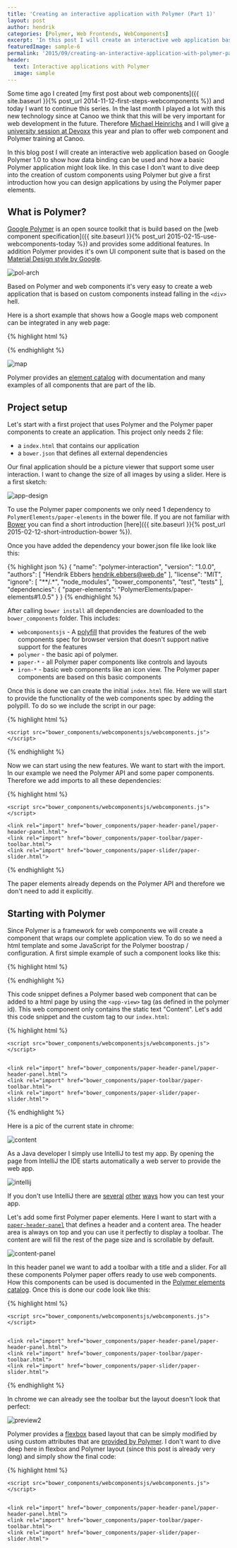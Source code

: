 ```yaml
---
title: 'Creating an interactive application with Polymer (Part 1)'
layout: post
author: hendrik
categories: [Polymer, Web Frontends, WebComponents]
excerpt: 'In this post I will create an interactive web application based on Polymer 1.0 to show how data binding can be used and how a basic app might look like.'
featuredImage: sample-6
permalink: '2015/09/creating-an-interactive-application-with-polymer-part-1/'
header:
  text: Interactive applications with Polymer
  image: sample
---
```

Some time ago I created [my first post about web components]({{ site.baseurl }}{% post_url 2014-11-12-first-steps-webcomponents %}) and today I want to continue this series. In the last month I played a lot with this new technology since at Canoo we think that this will be very important for web development in the future. Therefore [Michael Heinrichs](https://twitter.com/net0pyr) and I will give [a university session at Devoxx](http://cfp.devoxx.be/2015/talk/OVY-1576/Building_modern_web_UIs_with_Web_Components) this year and plan to offer web component and Polymer training at Canoo.

In this blog post I will create an interactive web application based on Google Polymer 1.0 to show how data binding can be used and how a basic Polymer application might look like. In this case I don't want to dive deep into the creation of custom components using Polymer but give a first introduction how you can design applications by using the Polymer paper elements.

## What is Polymer?

[Google Polymer](https://www.polymer-project.org/1.0/) is an open source toolkit that is build based on the [web component specification]({{ site.baseurl }}{% post_url 2015-02-15-use-webcomponents-today %}) and provides some additional features. In addition Polymer provides it's own UI component suite that is based on the [Material Design style by Google](https://www.google.com/design/spec/material-design/introduction.html).

![pol-arch](/assets/posts/guigarage-legacy/pol-arch-1024x348.png)

Based on Polymer and web components it's very easy to create a web application that is based on custom components instead falling in the `<div>` hell.

Here is a short example that shows how a Google maps web component can be integrated in any web page:

{% highlight html %}
<!-- Polyfill Web Components support for older browsers -->
<script src="components/webcomponentsjs/webcomponents-lite.min.js"></script>

<!-- Import element -->
<link rel="import" href="components/google-map/google-map.html">

<!-- Use element -->
<google-map latitude="37.790" longitude="-122.390"></google-map>
{% endhighlight %}

![map](/assets/posts/guigarage-legacy/map-300x287.png)

Polymer provides an [element catalog](https://elements.polymer-project.org) with documentation and many examples of all components that are part of the lib.

## Project setup

Let's start with a first project that uses Polymer and the Polymer paper components to create an application. This project only needs 2 file:

* a `index.html` that contains our application
* a `bower.json` that defines all external dependencies

Our final application should be a picture viewer that support some user interaction. I want to change the size of all images by using a slider. Here is a first sketch:

![app-design](/assets/posts/guigarage-legacy/app-design-1024x760.png)

To use the Polymer paper components we only need 1 dependency to `PolymerElements/paper-elements` in the bower file. If you are not familiar with [Bower](http://bower.io) you can find a short introduction [here]({{ site.baseurl }}{% post_url 2015-02-12-short-introduction-bower %}).

Once you have added the dependency your bower.json file like look like this:

{% highlight json %}
{
  "name": "polymer-interaction",
  "version": "1.0.0",
  "authors": [
    "Hendrik Ebbers <hendrik.ebbers@web.de>"
  ],
  "license": "MIT",
  "ignore": [
    "**/.*",
    "node_modules",
    "bower_components",
    "test",
    "tests"
  ],
  "dependencies": {
    "paper-elements": "PolymerElements/paper-elements#1.0.5"
  }
}
{% endhighlight %}

After calling `bower install` all dependencies are downloaded to the `bower_components` folder. This includes:

* `webcomponentsjs` - A [polyfill](https://en.wikipedia.org/wiki/Polyfill) that provides the features of the web components spec for browser version that doesn't support native support for the features
* `polymer` - the basic api of polymer.
* `paper-*` - all Polymer paper components like controls and layouts
* `iron-*` - basic web components like an icon view. The Polymer paper components are based on this basic components

Once this is done we can create the initial `index.html` file. Here we will start to provide the functionality of the web components spec by adding the polypill. To do so we include the script in our page:

{% highlight html %}
<html>
<head>
    <meta charset="utf-8">
    <meta name="description" content="">

    <script src="bower_components/webcomponentsjs/webcomponents.js"></script>
</head>
<body>
</body>
</html>
{% endhighlight %}

Now we can start using the new features. We want to start with the import. In our example we need the Polymer API and some paper components. Therefore we add imports to all these dependencies:

{% highlight html %}
<html>
<head>
    <meta charset="utf-8">
    <meta name="description" content="">

    <script src="bower_components/webcomponentsjs/webcomponents.js"></script>

    <link rel="import" href="bower_components/paper-header-panel/paper-header-panel.html">
    <link rel="import" href="bower_components/paper-toolbar/paper-toolbar.html">
    <link rel="import" href="bower_components/paper-slider/paper-slider.html">

</head>
<body>
</body>
</html>
{% endhighlight %}

The paper elements already depends on the Polymer API and therefore we don't need to add it explicitly.

## Starting with Polymer

Since Polymer is a framework for web components we will create a component that wraps our complete application view. To do so we need a html template and some JavaScript for the Polymer boostrap / configuration. A first simple example of such a component looks like this:

{% highlight html %}
<dom-module id="app-view">
    <template>
        CONTENT
    </template>
</dom-module>

<script>
    Polymer({
        is: "app-view"
    });
</script>
{% endhighlight %}

This code snippet defines a Polymer based web component that can be added to a html page by using the `<app-view>` tag (as defined in the polymer id). This web component only contains the static text "Content". Let's add this code snippet and the custom tag to our `index.html`:

{% highlight html %}
<html>
<head>
    <meta charset="utf-8">
    <meta name="description" content="">

    <script src="bower_components/webcomponentsjs/webcomponents.js"></script>


    <link rel="import" href="bower_components/paper-header-panel/paper-header-panel.html">
    <link rel="import" href="bower_components/paper-toolbar/paper-toolbar.html">
    <link rel="import" href="bower_components/paper-slider/paper-slider.html">

</head>
<body>
<app-view></app-view>
</body>

<dom-module id="app-view">
    <template>
        CONTENT
    </template>
</dom-module>

<script>
    Polymer({
        is: "app-view"
    });
</script>

</html>
{% endhighlight %}

Here is a pic of the current state in chrome:

![content](/assets/posts/guigarage-legacy/content-1024x814.png)

As a Java developer I simply use IntelliJ to test my app. By opening the page from IntelliJ the IDE starts automatically a web server to provide the web app.

![intellij](/assets/posts/guigarage-legacy/intellij-1024x771.png)

If you don't use IntelliJ there are [several](https://developers.google.com/web/tools/polymer-starter-kit/) [other](https://www.npmjs.com/package/gulp-webserver) [ways](http://www.linuxjournal.com/content/tech-tip-really-simple-http-server-python) how you can test your app.

Let's add some first Polymer paper elements. Here I want to start with a [`paper-header-panel`](https://elements.polymer-project.org/elements/paper-header-panel) that defines a header and a content area. The header area is always on top and you can use it perfectly to display a toolbar. The content are will fill the rest of the page size and is scrollable by default.

![content-panel](/assets/posts/guigarage-legacy/content-panel.png)

In this header panel we want to add a toolbar with a title and a slider. For all these components Polymer paper offers ready to use web components. How this components can be used is documented in the [Polymer elements catalog](https://elements.polymer-project.org). Once this is done our code look like this:

{% highlight html %}
<html>
<head>
    <meta charset="utf-8">
    <meta name="description" content="">

    <script src="bower_components/webcomponentsjs/webcomponents.js"></script>


    <link rel="import" href="bower_components/paper-header-panel/paper-header-panel.html">
    <link rel="import" href="bower_components/paper-toolbar/paper-toolbar.html">
    <link rel="import" href="bower_components/paper-slider/paper-slider.html">

</head>
<body>
<app-view></app-view>
</body>

<dom-module id="app-view">
    <template>
        <paper-header-panel class="main-wrapper">
            <paper-toolbar >
                <span class="title">Polymer interaction</span>
                <paper-slider></paper-slider>
            </paper-toolbar>
            <div>CONTENT</div>
        </paper-header-panel>
    </template>
</dom-module>

<script>
    Polymer({
        is: "app-view"
    });
</script>

</html>
{% endhighlight %}

In chrome we can already see the toolbar but the layout doesn't look that perfect:

![preview2](/assets/posts/guigarage-legacy/preview2-1024x814.png)

Polymer provides a [flexbox](https://css-tricks.com/snippets/css/a-guide-to-flexbox/) based layout that can be simply modified by using custom attributes that are [provided by Polymer](https://elements.polymer-project.org/guides/flex-layout). I don't want to dive deep here in flexbox and Polymer layout (since this post is already very long) and simply show the final code:

{% highlight html %}
<html>
<head>
    <meta charset="utf-8">
    <meta name="description" content="">

    <script src="bower_components/webcomponentsjs/webcomponents.js"></script>


    <link rel="import" href="bower_components/paper-header-panel/paper-header-panel.html">
    <link rel="import" href="bower_components/paper-toolbar/paper-toolbar.html">
    <link rel="import" href="bower_components/paper-slider/paper-slider.html">

</head>
<body unresolved class="fullbleed">
<app-view></app-view>
</body>

<dom-module id="app-view">
    <template>
        <paper-header-panel class="main-wrapper">

            <paper-toolbar >
                <span class="title">Polymer interaction</span>
                <paper-slider></paper-slider>
            </paper-toolbar>
            <div class="horizontal layout center-justified wrap">
               Content
            </div>
        </paper-header-panel>
    </template>
</dom-module>

<script>
    Polymer({
        is: "app-view"
    });
</script>

</html>
{% endhighlight %}

![preview3](/assets/posts/guigarage-legacy/preview3-1024x814.png)

Ok, as a next step I want to add some static images. Therefore I will use [lorempixel.com](http://lorempixel.com) that is a perfect service to get some random images. After adding some images to the content as shown in the following code snippet our application already look like some kind of image viewer:

{% highlight html %}
<div class="horizontal layout center-justified wrap">
  <img src="http://lorempixel.com/320/320/animals/1/">
  <img src="http://lorempixel.com/320/320/animals/2/">
  <img src="http://lorempixel.com/320/320/animals/3/">
  ...
</div>
{% endhighlight %}

![with-images](/assets/posts/guigarage-legacy/with-images-1024x656.png)

Thanks to the flex box layout that is used in Polymer the images are aligned in a responsive grid. When resizing the browser windows the column count in each row will fit to the width of the browser. In addition a scrollbar automatically appears if all images can't be shown on screen.

As a next step I want to finalize the styling of our application by adding some CSS. Here is the final html file:

{% highlight html %}
<html>
<head>
    <meta charset="utf-8">
    <meta name="description" content="">

    <script src="bower_components/webcomponentsjs/webcomponents.js"></script>

    <link rel="import" href="bower_components/paper-header-panel/paper-header-panel.html">
    <link rel="import" href="bower_components/paper-toolbar/paper-toolbar.html">
    <link rel="import" href="bower_components/paper-slider/paper-slider.html">

</head>
<body>
<body unresolved class="fullbleed">
<app-view></app-view>
</body>
</body>

<dom-module id="app-view">
    <style>
        #toolbar {
            background: orange;
        }
        #slider {
            --paper-slider-pin-color: white;
            --paper-slider-knob-color: white;
        }
        .image {
            margin: 24px;
            border-color: white;
            border-width: 8px;
            border-style: solid;
        }
        .content-wrapper {
            background: darkslategray;
        }
    </style>
    <template>
        <paper-header-panel class="main-wrapper">

            <paper-toolbar id="toolbar">
                <span class="title">Polymer interaction</span>
                <paper-slider id="slider"></paper-slider>
            </paper-toolbar>
            <div class="horizontal layout center-justified wrap content-wrapper">
                <img class="image" src="http://lorempixel.com/320/320/animals/1/">
                <img class="image" src="http://lorempixel.com/320/320/animals/2/">
                <img class="image" src="http://lorempixel.com/320/320/animals/3/">
                <img class="image" src="http://lorempixel.com/320/320/animals/4/">
                <img class="image" src="http://lorempixel.com/320/320/animals/5/">
                <img class="image" src="http://lorempixel.com/320/320/animals/6/">
                <img class="image" src="http://lorempixel.com/320/320/animals/7/">
                <img class="image" src="http://lorempixel.com/320/320/animals/8/">
                <img class="image" src="http://lorempixel.com/320/320/animals/9/">
                <img class="image" src="http://lorempixel.com/320/320/animals/10/">
            </div>
        </paper-header-panel>
    </template>
</dom-module>

<script>
    Polymer({
        is: "app-view"
    });
</script>

</html>
{% endhighlight %}

![preview5](/assets/posts/guigarage-legacy/preview5-1024x577.png)

Ok, this will be enough for today :)

In the next post I will show how the Polymer properties and data binding can be used to create the needed interaction.

